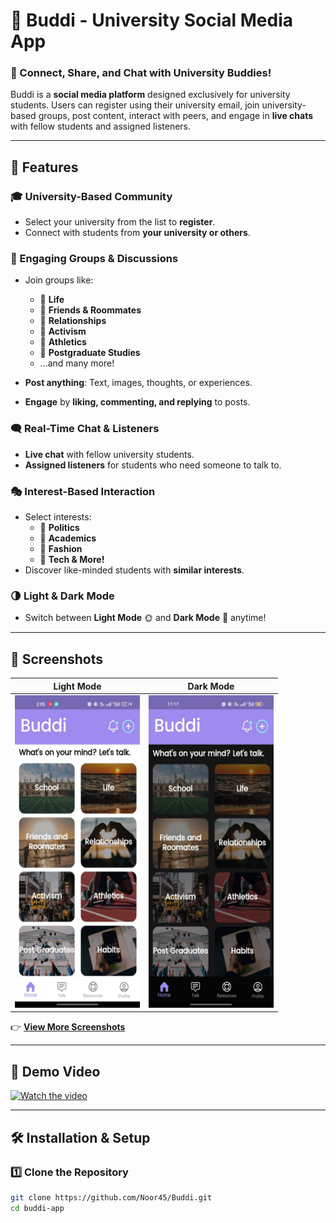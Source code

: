 # 📱 Buddi - University Social Media App  

### 📌 Connect, Share, and Chat with University Buddies!  

Buddi is a **social media platform** designed exclusively for university students. Users can register using their university email, join university-based groups, post content, interact with peers, and engage in **live chats** with fellow students and assigned listeners.  

---

## 🚀 Features  

### 🎓 University-Based Community  
- Select your university from the list to **register**.  
- Connect with students from **your university or others**.  

### 💬 Engaging Groups & Discussions  
- Join groups like:  
  - 🔹 **Life**  
  - 🔹 **Friends & Roommates**  
  - 🔹 **Relationships**  
  - 🔹 **Activism**  
  - 🔹 **Athletics**  
  - 🔹 **Postgraduate Studies**  
  - ...and many more!  

- **Post anything**: Text, images, thoughts, or experiences.  
- **Engage** by **liking, commenting, and replying** to posts.  

### 🗨️ Real-Time Chat & Listeners  
- **Live chat** with fellow university students.  
- **Assigned listeners** for students who need someone to talk to.  

### 🎭 Interest-Based Interaction  
- Select interests:  
  - 🔹 **Politics**  
  - 🔹 **Academics**  
  - 🔹 **Fashion**  
  - 🔹 **Tech & More!**  
- Discover like-minded students with **similar interests**.  

### 🌗 Light & Dark Mode  
- Switch between **Light Mode** 🌞 and **Dark Mode** 🌙 anytime!  

---

## 📲 Screenshots  

| Light Mode | Dark Mode |  
|------------|------------|  
| <img src="https://github.com/Noor45/Uploaded-Files/blob/main/Buddi%20App/4.jpg" width="200" height="500"/> | <img src="https://github.com/Noor45/Uploaded-Files/blob/main/Buddi%20App/4.1.jpg" width="200" height="500"/> |  

👉 **[View More Screenshots](screenshots.md)**  

---

## 🎥 Demo Video  

[![Watch the video](https://img.youtube.com/vi/DBJaZV5X7SA/maxresdefault.jpg)](https://youtu.be/DBJaZV5X7SA)

---

## 🛠️ Installation & Setup  

### 1️⃣ Clone the Repository  
```sh
git clone https://github.com/Noor45/Buddi.git
cd buddi-app
